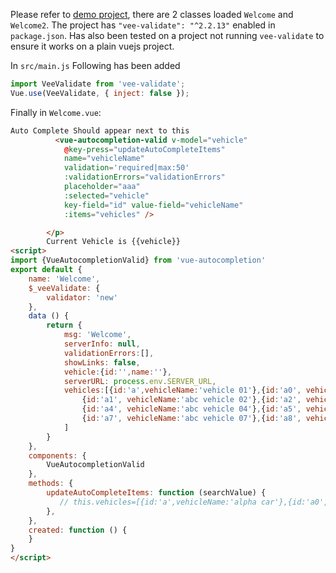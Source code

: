 Please refer to [demo project](https://github.com/vahidhedayati/vue-autocompletion-test), there are 2 classes loaded `Welcome` and `Welcome2`.
The project has `"vee-validate": "^2.2.13"` enabled in `package.json`. Has also been tested on a project not running `vee-validate`
 to ensure it works on a plain vuejs project.

In `src/main.js` Following has been added 
```javascript
import VeeValidate from 'vee-validate';
Vue.use(VeeValidate, { inject: false });
```    

Finally in `Welcome.vue`:
```html
Auto Complete Should appear next to this
          <vue-autocompletion-valid v-model="vehicle"
            @key-press="updateAutoCompleteItems"
            name="vehicleName"
            validation='required|max:50'
            :validationErrors="validationErrors"
            placeholder="aaa"
            :selected="vehicle"
            key-field="id" value-field="vehicleName"
            :items="vehicles" />

        </p>
        Current Vehicle is {{vehicle}}
<script> 
import {VueAutocompletionValid} from 'vue-autocompletion'
export default {
    name: 'Welcome',
    $_veeValidate: {
        validator: 'new'
    },
    data () {
        return {
            msg: 'Welcome',
            serverInfo: null,
            validationErrors:[],
            showLinks: false,
            vehicle:{id:'',name:''},
            serverURL: process.env.SERVER_URL,
            vehicles:[{id:'a',vehicleName:'vehicle 01'},{id:'a0', vehicleName:'zyz vehice 01'},
                {id:'a1', vehicleName:'abc vehicle 02'},{id:'a2', vehicleName:'vehicle 03'},{id:'a3', vehicleName:'vehicle 03'},
                {id:'a4', vehicleName:'abc vehicle 04'},{id:'a5', vehicleName:'vehicle 05'},{id:'a6', vehicleName:'vehicle 06'},
                {id:'a7', vehicleName:'abc vehicle 07'},{id:'a8', vehicleName:'vehicle 08'},{id:'a9', vehicleName:'vehicle 09'}
            ]
        }
    },
    components: {
        VueAutocompletionValid
    },
    methods: {
        updateAutoCompleteItems: function (searchValue) {
           // this.vehicles=[{id:'a',vehicleName:'alpha car'},{id:'a0', name:'zyz vehic 01'},{id:'a1', name:'abc vehicle aa02'},{id:'a2', name:'vehicle03'},{id:'a3', name:'vehicle03'}]
        },
    },
    created: function () {
    }
}
</script>

```
